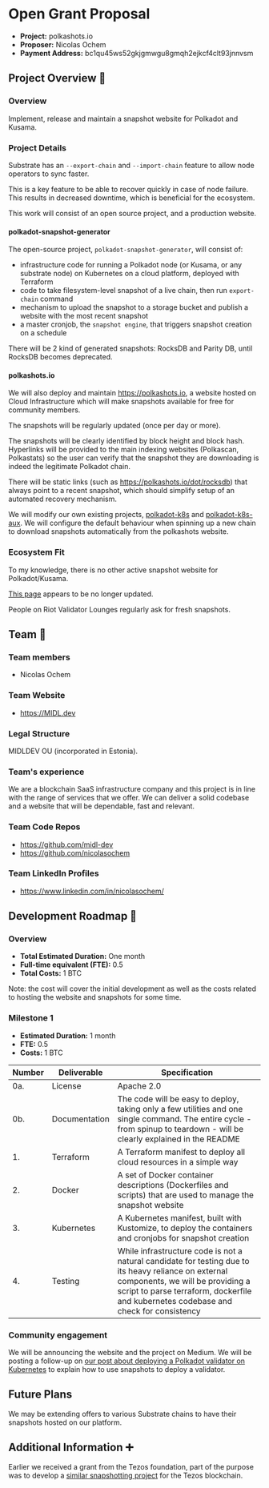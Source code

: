 # Open Grant Proposal

* **Project:** polkashots.io
* **Proposer:** Nicolas Ochem
* **Payment Address:** bc1qu45ws52gkjgmwgu8gmqh2ejkcf4clt93jnnvsm

## Project Overview :page_facing_up: 

### Overview

Implement, release and maintain a snapshot website for Polkadot and Kusama.

### Project Details

Substrate has an `--export-chain` and `--import-chain` feature to allow node operators to sync faster.

This is a key feature to be able to recover quickly in case of node failure. This results in decreased downtime, which is beneficial for the ecosystem.

This work will consist of an open source project, and a production website.

#### polkadot-snapshot-generator
The open-source project, `polkadot-snapshot-generator`, will consist of:

* infrastructure code for running a Polkadot node (or Kusama, or any substrate node) on Kubernetes on a cloud platform, deployed with Terraform
* code to take filesystem-level snapshot of a live chain, then run `export-chain` command
* mechanism to upload the snapshot to a storage bucket and publish a website with the most recent snapshot
* a master cronjob, the `snapshot engine`, that triggers snapshot creation on a schedule

There will be 2 kind of generated snapshots: RocksDB and Parity DB, until RocksDB becomes deprecated.

#### polkashots.io

We will also deploy and maintain https://polkashots.io, a website hosted on Cloud Infrastructure which will make snapshots available for free for community members.

The snapshots will be regularly updated (once per day or more).

The snapshots will be clearly identified by block height and block hash. Hyperlinks will be provided to the main indexing websites (Polkascan, Polkastats) so the user can verify that the snapshot they are downloading is indeed the legitimate Polkadot chain.

There will be static links (such as https://polkashots.io/dot/rocksdb) that always point to a recent snapshot, which should simplify setup of an automated recovery mechanism.

We will modify our own existing projects, [polkadot-k8s](https://github.com/midl-dev/polkadot-k8s) and [polkadot-k8s-aux](https://github.com/midl-dev/polkadot-k8s-aux). We will configure the default behaviour when spinning up a new chain to download snapshots automatically from the polkashots website.

### Ecosystem Fit
To my knowledge, there is no other active snapshot website for Polkadot/Kusama.

[This page](https://dotleap.com/how-to-import-a-pre-synced-kusama-database/) appears to be no longer updated.

People on Riot Validator Lounges regularly ask for fresh snapshots.

## Team :busts_in_silhouette:

### Team members
* Nicolas Ochem

### Team Website
* https://MIDL.dev

### Legal Structure 
MIDLDEV OU (incorporated in Estonia).

### Team's experience
We are a blockchain SaaS infrastructure company and this project is in line with the range of services that we offer. We can deliver a solid codebase and a website that will be dependable, fast and relevant.

### Team Code Repos
* https://github.com/midl-dev
* https://github.com/nicolasochem

### Team LinkedIn Profiles
* https://www.linkedin.com/in/nicolasochem/

## Development Roadmap :nut_and_bolt: 

### Overview
* **Total Estimated Duration:** One month
* **Full-time equivalent (FTE):**  0.5
* **Total Costs:** 1 BTC

Note: the cost will cover the initial development as well as the costs related to hosting the website and snapshots for some time.

### Milestone 1
* **Estimated Duration:** 1 month
* **FTE:**  0.5
* **Costs:** 1 BTC

| Number | Deliverable | Specification |
| ------------- | ------------- | ------------- |
| 0a. | License | Apache 2.0 |
| 0b. | Documentation | The code will be easy to deploy, taking only a few utilities and one single command. The entire cycle - from spinup to teardown - will be clearly explained in the README
| 1. | Terraform | A Terraform manifest to deploy all cloud resources in a simple way |
| 2. | Docker | A set of Docker container descriptions (Dockerfiles and scripts) that are used to manage the snapshot website |
| 3. | Kubernetes | A Kubernetes manifest, built with Kustomize, to deploy the containers and cronjobs for snapshot creation |
| 4. | Testing | While infrastructure code is not a natural candidate for testing due to its heavy reliance on external components, we will be providing a script to parse terraform, dockerfile and kubernetes codebase and check for consistency |


### Community engagement

We will be announcing the website and the project on Medium. We will be posting a follow-up on [our post about deploying a Polkadot validator on Kubernetes](https://medium.com/better-programming/a-polkadot-validator-on-kubernetes-3e694cb43841) to explain how to use snapshots to deploy a validator.

## Future Plans
We may be extending offers to various Substrate chains to have their snapshots hosted on our platform.

## Additional Information :heavy_plus_sign: 
Earlier we received a grant from the Tezos foundation, part of the purpose was to develop a [similar snapshotting project](https://github.com/midl-dev/tezos-snapshot-generator) for the Tezos blockchain.
